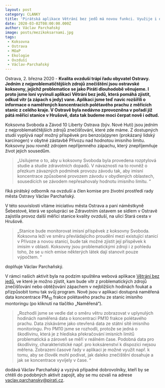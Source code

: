 ```yaml
---
layout: post
category: CLANKY
title: 'Pirátská aplikace Větrání bez jedů má novou funkci. Využije i data z nové měřící stanice v Hrušově.'
date: 2020-03-02T08:00:00.000Z
author: Václav Parchaňský
image: posts/mezikoksarnami.jpg
tags:
 - Koksovna
 - Ostrava
 - MOaP
 - Ekologie
 - Ovzduší
 - Václav-Parchaňský
---
```

Ostrava, 2. března 2020 - **Kvalita ovzduší trápí řadu obyvatel Ostravy. Jedním z nejproblematičtějších zdrojů znečištění jsou ostravské koksovny, jejichž  problematice se jako Piráti dlouhodobě věnujeme. I proto jsme loni vyvinuli aplikaci Větrání bez jedů, která pomáhá zjistit, odkud vítr (a zápach s jedy) vane. Aplikaci jsme teď navíc rozšířili o informace o naměřených koncentracích polétavého prachu z měřících stanic z celého kraje. V Ostravě byla nedávno zprovozněna v pořadí již pátá měřící stanice v Hrušově, data tak budeme moci čerpat nově i odtud.**

 
Koksovna Svoboda a Závod 10 Liberty Ostrava (býv. Nové Huti) jsou jedním z nejproblematičtějších zdrojů znečišťování, které zde máme. Z dostupných studií vyplývá např možný příspěvek pro benzo(a)pyren (prokázaný lidský karcinogen) v obytné zástavbě Přívozu nad hodnotou imisního limitu. Koksovny jsou rovněž zdrojem nepříjemného zápachu, který znepříjemňuje život jejich sousedům.

> &bdquo;Usilujeme o to, aby u koksovny Svoboda byla provedena rozptylová studie a studie zdravotních dopadů. V návaznosti na to rovněž o přezkum závazných podmínek provozu závodu tak, aby imisní koncentrace způsobené provozem závodu v obydlených oblastech, sousedících se závodem nepřesahovaly hodnotu imisního limitu. &ldquo;

říká pirátský odborník na ovzduší a člen komise pro životní prostředí rady města Ostravy Václav Parchaňský.

V této souvislosti vítáme iniciativu města Ostrava a paní náměstkyně Šebestové, která ve spolupráci se Zdravotním ústavem se sídlem v Ostravě zajistila provoz další měřící stanice kvality ovzduší, na ulici Stará cesta v Hrušově. 

> &bdquo;Stanice bude monitorovat imisní příspěvek z koksovny Svoboda. Koksovna leží ve směru převládajícího proudění mezi existující stanicí v Přívoze a novou stanicí, bude tak možné zjistit její příspěvek k imisím v oblasti. Koksovny jsou problematickými zdroji i z pohledu toho, že se u nich emise některých látek dají stanovit pouze výpočtem. &ldquo;

doplňuje Václav Parchaňský.

V rámci našich aktivit byla na podzim spuštěna webová aplikace [Větrání bez jedů](https://vetrani.pirati.cz), ve které je možno zjistit, kam bude vítr z problematických zdrojů znečišťování nebo obtěžování zápachem v nejbližších hodinách foukat a přizpůsobit tomu tak svůj program. Nově jsou v aplikaci dostupná naměřená data koncentrace PM<sub>10</sub> frakce polétavého prachu ze stanic imisního montoringu (po kliknutí na tlačítko &bdquo;Naměřená&ldquo;).

>&bdquo;Rozhodli jsme se vedle dat o směru větru zobrazovat v uplynulých hodinách naměřená data o koncentraci PM10 frakce polétavého prachu. Data získáváme jako otevřená data ze státní sítě imisního monitoringu. Pro PM10 jsme se rozhodli, protože se jedná o škodlivinu, která je z hlediska překračování imisních limitů problematická a zároveň se měří v reálném čase. Podobná data pro škodliviny, charakteristické např. pro koksárenství k dispozici nejsou měřena. Zobrazení časové řady v aplikaci je možné využít např. k tomu, aby se člověk mohl podívat, jak daleko znečištění dosahuje a jak se koncentrace vyvíjely v čase. &ldquo;

dodává Václav Parchaňský a vyzývá případné dobrovolníky, kteří by se chtěli do podobných aktivit zapojit, aby se mu ozvali na adrese vaclav.parchansky@pirati.cz.